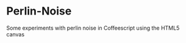Perlin-Noise
============

Some experiments with perlin noise in Coffeescript using the HTML5 canvas
